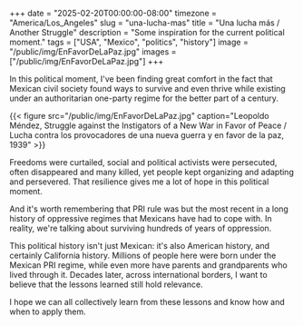 +++
date = "2025-02-20T00:00:00-08:00"
timezone = "America/Los_Angeles"
slug = "una-lucha-mas"
title = "Una lucha más / Another Struggle"
description = "Some inspiration for the current political moment."
tags = ["USA", "Mexico", "politics", "history"]
image = "/public/img/EnFavorDeLaPaz.jpg"
images = ["/public/img/EnFavorDeLaPaz.jpg"]
+++

In this political moment, I've been finding great comfort in the fact that Mexican civil society found ways to survive and even thrive while existing under an authoritarian one-party regime for the better part of a century.<!--more-->

{{< figure src="/public/img/EnFavorDeLaPaz.jpg" caption="Leopoldo Méndez, Struggle against the Instigators of a New War in Favor of Peace / Lucha contra los provocadores de una nueva guerra y en favor de la paz, 1939" >}}

Freedoms were curtailed, social and political activists were persecuted, often disappeared and many killed, yet people kept organizing and adapting and persevered. That resilience gives me a lot of hope in this political moment.

And it's worth remembering that PRI rule was but the most recent in a long history of oppressive regimes that Mexicans have had to cope with. In reality, we're talking about surviving hundreds of years of oppression.

This political history isn't just Mexican: it's also American history, and certainly California history. Millions of people here were born under the Mexican PRI regime, while even more have parents and grandparents who lived through it. Decades later, across international borders, I want to believe that the lessons learned still hold relevance.

I hope we can all collectively learn from these lessons and know how and when to apply them.